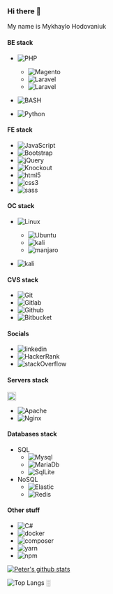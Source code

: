 ### Hi there 👋
My name is Mykhaylo Hodovaniuk

#### BE stack
- ![PHP](https://img.shields.io/badge/PHP-%23323330.svg?style=for-the-badge&logo=php&logoColor=white)
    - ![Magento](https://img.shields.io/badge/magento-%23FF2D20?style=for-the-badge&logo=magento&logoColor=ffdd54)
    - ![Laravel](https://img.shields.io/badge/laravel-%23FF2D20.svg?style=for-the-badge&logo=laravel&logoColor=white)
    - ![Laravel](https://img.shields.io/badge/zend-%23FF2D20.svg?style=for-the-badge&logo=zend&logoColor=white)
- ![BASH](https://img.shields.io/badge/BASH-%23323330.svg?style=for-the-badge&logo=shell&logoColor=white)

- ![Python](https://img.shields.io/badge/python-%23323330?style=for-the-badge&logo=python&logoColor=white)


#### FE stack
- ![JavaScript](https://img.shields.io/badge/javascript-%23FF2D20.svg?style=for-the-badge&logo=javascript&logoColor=%23F7DF1E)
- ![Bootstrap](https://img.shields.io/badge/bootstrap-%23563D7C.svg?style=for-the-badge&logo=bootstrap&logoColor=white)
- ![jQuery](https://img.shields.io/badge/jquery-%230769AD.svg?style=for-the-badge&logo=jquery&logoColor=white)
- ![Knockout](https://img.shields.io/badge/knockout-%230769AD.svg?style=for-the-badge&logo=knockou&logoColor=white)
- ![html5](https://img.shields.io/badge/html5%20-%23E34F26.svg?&style=for-the-badge&logo=html5&logoColor=white)
- ![css3](https://img.shields.io/badge/css3%20-%231572B6.svg?&style=for-the-badge&logo=css3&logoColor=white)
- ![sass](https://img.shields.io/badge/SASS%20-hotpink.svg?&style=for-the-badge&logo=SASS&logoColor=white)

#### OC stack
- ![Linux](https://img.shields.io/badge/Linux-%23323330.svg?style=for-the-badge&logo=linux&logoColor=white)
    - ![Ubuntu](https://img.shields.io/badge/Ubuntu-%23FF2D20.svg?style=for-the-badge&logo=ubuntu&logoColor=white)
     - ![kali](https://img.shields.io/badge/Kalilinux-%23323330.svg?style=for-the-badge&logo=kalilinux&logoColor=white)
     - ![manjaro](https://img.shields.io/badge/manjaro-2EC866.svg?style=for-the-badge&logo=manjaro&logoColor=white)


- ![kali](https://img.shields.io/badge/Windows-%230769AD.svg?style=for-the-badge&logo=windows&logoColor=white)

#### CVS stack
- ![Git](https://img.shields.io/badge/git%20-%23F05033.svg?&style=for-the-badge&logo=git&logoColor=white)
- ![Gitlab](https://img.shields.io/badge/gitlab%20-%23181717.svg?&style=for-the-badge&logo=gitlab&logoColor=white)
- ![Github](https://img.shields.io/badge/github%20-%23121011.svg?&style=for-the-badge&logo=github&logoColor=white)
- ![Bitbucket](https://img.shields.io/badge/bitbucket%20-%230047B3.svg?&style=for-the-badge&logo=bitbucket&logoColor=white)

#### Socials 
- ![linkedin](https://img.shields.io/badge/linkedin%20-%230077B5.svg?&style=for-the-badge&logo=linkedin&logoColor=white)
- ![HackerRank](https://img.shields.io/badge/-Hackerrank-2EC866?style=for-the-badge&logo=HackerRank&logoColor=white)
- ![stackOverflow](https://img.shields.io/badge/-Stack%20overflow-FE7A16?style=for-the-badge&logo=stack-overflow&logoColor=white)

#### Servers stack
<span>
<img src="https://img.shields.io/badge/apache%20-%23D42029.svg?&style=for-the-badge&logo=apache&logoColor=white" height="20" />
</span>

- ![Apache](https://img.shields.io/badge/apache%20-%23D42029.svg?&style=for-the-badge&logo=apache&logoColor=white)
- ![Nginx](https://img.shields.io/badge/nginx%20-%23009639.svg?&style=for-the-badge&logo=nginx&logoColor=white)
#### Databases stack
- SQL
    - ![Mysql](https://img.shields.io/badge/mysql-%2300f.svg?&style=for-the-badge&logo=mysql&logoColor=white)
    - ![MariaDb](https://img.shields.io/badge/Mariadb-%23009639.svg?&style=for-the-badge&logo=mariadb&logoColor=white)
    - ![SqlLite](https://img.shields.io/badge/sqlite-%2307405e.svg?&style=for-the-badge&logo=sqlite&logoColor=white)
- NoSQL
    - ![Elastic](https://img.shields.io/badge/elasticsearch-%2307405e.svg?&style=for-the-badge&logo=elasticsearch&logoColor=white)
    - ![Redis](https://img.shields.io/badge/Redis-%23D42029.svg?&style=for-the-badge&logo=redis&logoColor=white)

#### Other stuff

- ![C#](https://img.shields.io/badge/c%23%20-%23239120.svg?&style=for-the-badge&logo=c&logoColor=white)
- ![docker](https://img.shields.io/badge/docker-%230077B5.svg?&style=for-the-badge&logo=docker&logoColor=white)
- ![composer](https://img.shields.io/badge/composer-%23121011.svg?&style=for-the-badge&logo=composer&logoColor=white)
- ![yarn](https://img.shields.io/badge/yarn-FE7A16.svg?&style=for-the-badge&logo=yarn&logoColor=white)
- ![npm](https://img.shields.io/badge/npm-%2300f.svg?&style=for-the-badge&logo=npm&logoColor=white)

[![Peter's github stats](https://github-readme-stats.vercel.app/api?username=mishagodovanuk)](https://github.com/anuraghazra/github-readme-stats)

![Top Langs](https://github-readme-stats.vercel.app/api/top-langs/?username=peter279k&layout=compact)
░
